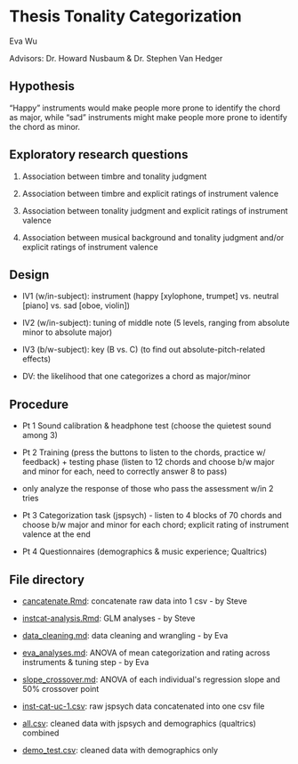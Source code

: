 # Thesis Tonality Categorization

Eva Wu

Advisors: Dr. Howard Nusbaum & Dr. Stephen Van Hedger

## Hypothesis 

“Happy” instruments would make people more prone to identify the chord as major, 
while “sad” instruments might make people more prone to identify the chord as minor.

## Exploratory research questions 

1) Association between timbre and tonality judgment 

2) Association between timbre and explicit ratings of instrument valence

3) Association between tonality judgment and explicit ratings of instrument valence

4) Association between musical background and tonality judgment and/or explicit ratings of instrument valence

## Design

* IV1 (w/in-subject): instrument (happy [xylophone, trumpet] vs. neutral [piano] vs. sad [oboe, violin]) 

* IV2 (w/in-subject): tuning of middle note (5 levels, ranging from absolute minor to absolute major)

* IV3 (b/w-subject): key (B vs. C) (to find out absolute-pitch-related effects)

* DV: the likelihood that one categorizes a chord as major/minor 

## Procedure

* Pt 1 Sound calibration & headphone test (choose the quietest sound among 3)

* Pt 2 Training (press the buttons to listen to the chords, practice w/ feedback) + 
testing phase (listen to 12 chords and choose b/w major and minor for each, need to correctly answer 8 to pass)

* only analyze the response of those who pass the assessment w/in 2 tries

* Pt 3 Categorization task (jspsych) - listen to 4 blocks of 70 chords and choose b/w major and minor for each chord; 
explicit rating of instrument valence at the end

* Pt 4 Questionnaires (demographics & music experience; Qualtrics)

## File directory

* [cancatenate.Rmd](cancatenate.Rmd): concatenate raw data into 1 csv - by Steve

* [instcat-analysis.Rmd](instcat-analysis.Rmd): GLM analyses - by Steve

* [data_cleaning.md](data_cleaning.md): data cleaning and wrangling - by Eva

* [eva_analyses.md](eva_analyses.md): ANOVA of mean categorization and rating across instruments & tuning step - by Eva

* [slope_crossover.md](slope_crossover.md): ANOVA of each individual's regression slope and 50% crossover point

* [inst-cat-uc-1.csv](inst-cat-uc-1.csv): raw jspsych data concatenated into one csv file

* [all.csv](all.csv): cleaned data with jspsych and demographics (qualtrics) combined

* [demo_test.csv](demo_test.csv): cleaned data with demographics only
